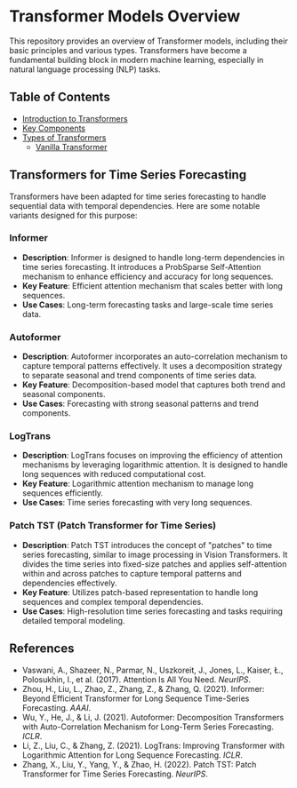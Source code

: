 # Transformer Models Overview

This repository provides an overview of Transformer models, including their basic principles and various types. 
Transformers have become a fundamental building block in modern machine learning, especially in natural language processing (NLP) tasks.

## Table of Contents
- [Introduction to Transformers](#introduction-to-transformers)
- [Key Components](#key-components)
- [Types of Transformers](#types-of-transformers)
  - [Vanilla Transformer](#vanilla-transformer)
 

## Transformers for Time Series Forecasting

Transformers have been adapted for time series forecasting to handle sequential data with temporal dependencies. Here are some notable variants designed for this purpose:

### Informer

- **Description**: Informer is designed to handle long-term dependencies in time series forecasting. It introduces a ProbSparse Self-Attention mechanism to enhance efficiency and accuracy for long sequences.
- **Key Feature**: Efficient attention mechanism that scales better with long sequences.
- **Use Cases**: Long-term forecasting tasks and large-scale time series data.

### Autoformer

- **Description**: Autoformer incorporates an auto-correlation mechanism to capture temporal patterns effectively. It uses a decomposition strategy to separate seasonal and trend components of time series data.
- **Key Feature**: Decomposition-based model that captures both trend and seasonal components.
- **Use Cases**: Forecasting with strong seasonal patterns and trend components.

### LogTrans

- **Description**: LogTrans focuses on improving the efficiency of attention mechanisms by leveraging logarithmic attention. It is designed to handle long sequences with reduced computational cost.
- **Key Feature**: Logarithmic attention mechanism to manage long sequences efficiently.
- **Use Cases**: Time series forecasting with very long sequences.

### Patch TST (Patch Transformer for Time Series)

- **Description**: Patch TST introduces the concept of "patches" to time series forecasting, similar to image processing in Vision Transformers. It divides the time series into fixed-size patches and applies self-attention within and across patches to capture temporal patterns and dependencies effectively.
- **Key Feature**: Utilizes patch-based representation to handle long sequences and complex temporal dependencies.
- **Use Cases**: High-resolution time series forecasting and tasks requiring detailed temporal modeling.

## References

- Vaswani, A., Shazeer, N., Parmar, N., Uszkoreit, J., Jones, L., Kaiser, Ł., Polosukhin, I., et al. (2017). Attention Is All You Need. *NeurIPS*.
- Zhou, H., Liu, L., Zhao, Z., Zhang, Z., & Zhang, Q. (2021). Informer: Beyond Efficient Transformer for Long Sequence Time-Series Forecasting. *AAAI*.
- Wu, Y., He, J., & Li, J. (2021). Autoformer: Decomposition Transformers with Auto-Correlation Mechanism for Long-Term Series Forecasting. *ICLR*.
- Li, Z., Liu, C., & Zhang, Z. (2021). LogTrans: Improving Transformer with Logarithmic Attention for Long Sequence Forecasting. *ICLR*.
- Zhang, X., Liu, Y., Yang, Y., & Zhao, H. (2022). Patch TST: Patch Transformer for Time Series Forecasting. *NeurIPS*.
